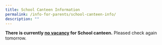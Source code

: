 ```yaml
---
title: School Canteen Information
permalink: /info-for-parents/school-canteen-info/
description: ""
---
```

**There is currently <u>no vacancy</u> for School canteen.** Pleased check again tomorrow.